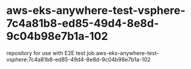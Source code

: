 # aws-eks-anywhere-test-vsphere-7c4a81b8-ed85-49d4-8e8d-9c04b98e7b1a-102
repository for use with E2E test job aws-eks-anywhere-test-vsphere:7c4a81b8-ed85-49d4-8e8d-9c04b98e7b1a-102
